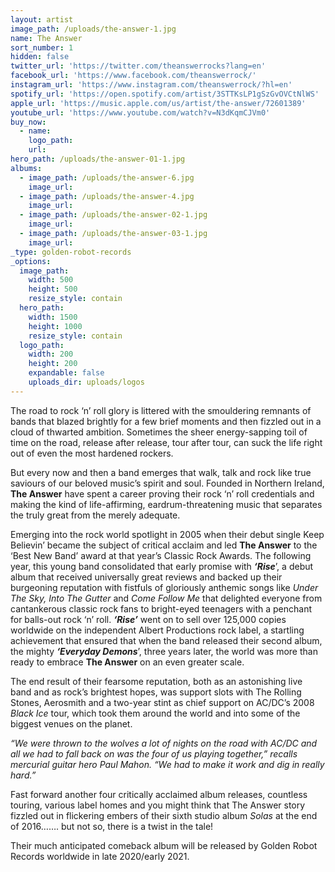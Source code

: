 ```yaml
---
layout: artist
image_path: /uploads/the-answer-1.jpg
name: The Answer
sort_number: 1
hidden: false
twitter_url: 'https://twitter.com/theanswerrocks?lang=en'
facebook_url: 'https://www.facebook.com/theanswerrock/'
instagram_url: 'https://www.instagram.com/theanswerrock/?hl=en'
spotify_url: 'https://open.spotify.com/artist/3STTKsLP1gSzGvOVCtNlWS'
apple_url: 'https://music.apple.com/us/artist/the-answer/72601389'
youtube_url: 'https://www.youtube.com/watch?v=N3dKqmCJVm0'
buy_now:
  - name:
    logo_path:
    url:
hero_path: /uploads/the-answer-01-1.jpg
albums:
  - image_path: /uploads/the-answer-6.jpg
    image_url:
  - image_path: /uploads/the-answer-4.jpg
    image_url:
  - image_path: /uploads/the-answer-02-1.jpg
    image_url:
  - image_path: /uploads/the-answer-03-1.jpg
    image_url:
_type: golden-robot-records
_options:
  image_path:
    width: 500
    height: 500
    resize_style: contain
  hero_path:
    width: 1500
    height: 1000
    resize_style: contain
  logo_path:
    width: 200
    height: 200
    expandable: false
    uploads_dir: uploads/logos
---
```


The road to rock ‘n’ roll glory is littered with the smouldering remnants of bands that blazed brightly for a few brief moments and then fizzled out in a cloud of thwarted ambition. Sometimes the sheer energy-sapping toil of time on the road, release after release, tour after tour, can suck the life right out of even the most hardened rockers.

But every now and then a band emerges that walk, talk and rock like true saviours of our beloved music’s spirit and soul. Founded in Northern Ireland, **The Answer** have spent a career proving their rock ‘n’ roll credentials and making the kind of life-affirming, eardrum-threatening music that separates the truly great from the merely adequate.

Emerging into the rock world spotlight in 2005 when their debut single Keep Believin’ became the subject of critical acclaim and led **The Answer** to the ‘Best New Band’ award at that year’s Classic Rock Awards. The following year, this young band consolidated that early promise with ***‘Rise***’, a debut album that received universally great reviews and backed up their burgeoning reputation with fistfuls of gloriously anthemic songs like *Under The Sky, Into The Gutter* and *Come Follow Me* that delighted everyone from cantankerous classic rock fans to bright-eyed teenagers with a penchant for balls-out rock ‘n’ roll. ***‘Rise’*** went on to sell over 125,000 copies worldwide on the independent Albert Productions rock label, a startling achievement that ensured that when the band released their second album, the mighty ***‘Everyday Demons***’, three years later, the world was more than ready to embrace **The Answer** on an even greater scale.

The end result of their fearsome reputation, both as an astonishing live band and as rock’s brightest hopes, was support slots with The Rolling Stones, Aerosmith and a two-year stint as chief support on AC/DC’s 2008 *Black Ice* tour, which took them around the world and into some of the biggest venues on the planet.

*“We were thrown to the wolves a lot of nights on the road with AC/DC and all we had to fall back on was the four of us playing together,” recalls mercurial guitar hero Paul Mahon. “We had to make it work and dig in really hard.”*

Fast forward another four critically acclaimed album releases, countless touring, various label homes and you might think that The Answer story fizzled out in flickering embers of their sixth studio album *Solas* at the end of 2016……. but not so, there is a twist in the tale\!

Their much anticipated comeback album will be released by Golden Robot Records worldwide in late 2020/early 2021.